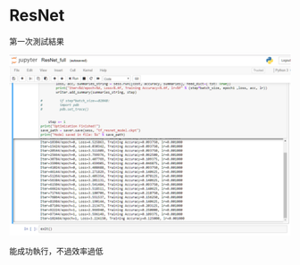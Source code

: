 # ResNet

第一次測試結果

![img](https://github.com/LIN-ai/ResNet/blob/master/ResNet1%20(2).png)

能成功執行，不過效率過低
